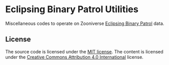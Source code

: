 # Eclipsing Binary Patrol Utilities

Miscellaneous codes to operate on Zooniverse [Eclipsing Binary Patrol](https://www.zooniverse.org/projects/vbkostov/eclipsing-binary-patrol) data.


## License

The source code is licensed under the [MIT license](LICENSE.txt).
The content is licensed under the [Creative Commons Attribution 4.0 International](https://creativecommons.org/licenses/by/4.0/) license.

